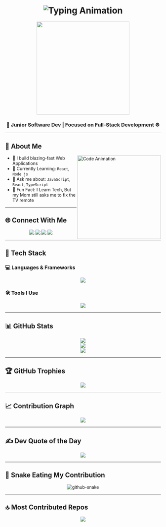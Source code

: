 <h1 align="center">
  <img src="https://readme-typing-svg.herokuapp.com?font=Fira+Code&size=25&pause=1000&center=true&vCenter=true&width=550&lines=Hi+I'm+Ajithkumar+(Ak)!;Junior+Software+Developer;Building+Cool+Things+🚀" alt="Typing Animation" />
</h1>

<p align="center">
  <!-- Replace this image URL if it expires -->
  <img src="https://i.pinimg.com/originals/78/da/42/78da42c5b6907b2ead1eedde2f1aaf75.gif" width="300" />
</p>

<h3 align="center">
  <strong>🚀 Junior Software Dev <span style="color:#00bcd4;"></span> | Focused on Full-Stack Development ⚙️</strong>
</h3>

---

## 🧠 About Me

<img align="right" src="https://mir-s3-cdn-cf.behance.net/project_modules/source/06f21a161921919.63cd7887d0a70.gif" width="270" alt="Code Animation" />

- 🔭 I build blazing-fast Web Applications
- 🧪 Currently Learning: `React`, `Node js`
- 💬 Ask me about: `JavaScript`, `React`,  `TypeScript`
- 🧠 Fun Fact: I Learn Tech, But my Mom still asks me to fix the TV remote

---

## 🌐 Connect With Me

<p align="center">
  <a href="https://linkedin.com/in/ajithkumar-be/" target="_blank"><img src="https://skillicons.dev/icons?i=linkedin" /></a>
  <a href="mailto:itsajith005@gmail.com"><img src="https://skillicons.dev/icons?i=gmail" /></a>
  <a href="https://instagram.com/itsajith00" target="_blank"><img src="https://skillicons.dev/icons?i=instagram" /></a>
  <a href="https://wa.me/qr/VCV7OGCCFVHEP1" target="_blank"><img src="https://skillicons.dev/icons?i=whatsapp" /></a>
</p>

---

## 🧰 Tech Stack

### 💻 Languages & Frameworks
<p align="center">
  <img src="https://skillicons.dev/icons?i=html,css,js,ts,react,python" />
</p>


### 🛠️ Tools I Use
<p align="center">
  <img src="https://skillicons.dev/icons?i=git,github,vscode" />
</p>


---

## 📊 GitHub Stats

<p align="center">
  <img src="https://github-readme-stats.vercel.app/api?username=ajithkumar-ravi&theme=github_dark&hide_border=false&include_all_commits=true&count_private=true" />
  <br/>
  <img src="https://streak-stats.demolab.com?user=ajithkumar-ravi&theme=github-dark&hide_border=false" />
  <br/>
  <img src="https://github-readme-stats.vercel.app/api/top-langs/?username=ajithkumar-ravi&theme=github_dark&hide_border=false&layout=compact" />
</p>

---

## 🏆 GitHub Trophies

<p align="center">
  <img src="https://github-profile-trophy.vercel.app/?username=ajithkumar-ravi&theme=algolia&no-frame=false&no-bg=true&margin-w=15" />
</p>

---

## 📈 Contribution Graph

<p align="center">
  <img src="https://github-readme-activity-graph.vercel.app/graph?username=ajithkumar-ravi&theme=react-dark&bg_color=1d1d1d&color=00bcd4&line=00f5a0&point=f5a623&area=true&hide_border=true" />
</p>

---

## ✍️ Dev Quote of the Day

<p align="center">
  <img src="https://quotes-github-readme.vercel.app/api?type=horizontal&theme=dark" />
</p>

---

## 🐍 Snake Eating My Contribution

<p align="center">
  <picture>
    <source media="(prefers-color-scheme: dark)" srcset="https://raw.githubusercontent.com/tobiasmeyhoefer/tobiasmeyhoefer/output/github-snake-dark.svg" />
    <source media="(prefers-color-scheme: light)" srcset="https://raw.githubusercontent.com/tobiasmeyhoefer/tobiasmeyhoefer/output/github-snake.svg" />
    <img alt="github-snake" src="https://raw.githubusercontent.com/tobiasmeyhoefer/tobiasmeyhoefer/output/github-snake.svg" />
  </picture>
</p>

---

## 🔝 Most Contributed Repos

<p align="center">
  <img src="https://github-contributor-stats.vercel.app/api?username=ajithkumar-ravi&limit=5&theme=dark&combine_all_yearly_contributions=true" />
</p>
